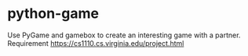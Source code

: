 # python-game
Use PyGame and gamebox to create an interesting game with a partner.
Requirement https://cs1110.cs.virginia.edu/project.html
